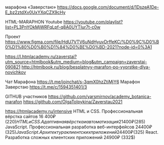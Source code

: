 марафона «Заверстаю»
https://docs.google.com/document/d/1DszeA1De-E_bz2ztdXv0UxYXqCZX9cHy

HTML-MARAPHON Youtube
https://youtube.com/playlist?list=PL3PnYOkMjWRFqLpf-q8A0UYTIur7t-c0w

Проект
https://www.figma.com/file/HdU7VTV6uNdHyuvDrffeKC/%D0%9C%D0%B0%D1%80%D0%B0%D1%84%D0%BE%D0%BD-2021?node-id=0%3A1

https://l.htmlacademy.ru/zaverstai?utm_source=htmlbook&utm_medium=blog&utm_campaign=zaverstai-090821 
http://htmlbook.ru/blog/besplatnyy-marafon-po-vyorstke-dlya-novichkov


Чат Марафона https://t.me/joinchat/s-3qmX0hzZtiMjY6	
Марафон Заверстаю https://t.me/c/1594351401/3	

GITHUB участников
https://github.com/yarsmirnov/academy_botanica-marafon
https://github.com/OlgaTolpykina/Zaverstau2021

https://htmlacademy.ru/intensive
HTML и CSS. Профессиональная вёрстка сайтов 16 400₽ (220$)
HTML и CSS. Адаптивная вёрстка и автоматизация 21 400₽ (285$)
JavaScript. Профессиональная разработка веб-интерфейсов 24400₽ (325$)
JavaScript. Архитектура клиентских приложений 24400₽ (325$)
React. Разработка сложных клиентских приложений 24900₽ (332$)

